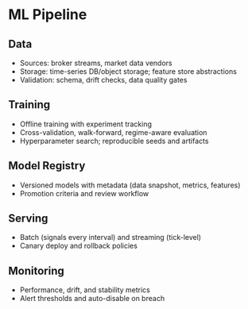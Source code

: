 # ML Pipeline

## Data
- Sources: broker streams, market data vendors
- Storage: time-series DB/object storage; feature store abstractions
- Validation: schema, drift checks, data quality gates

## Training
- Offline training with experiment tracking
- Cross-validation, walk-forward, regime-aware evaluation
- Hyperparameter search; reproducible seeds and artifacts

## Model Registry
- Versioned models with metadata (data snapshot, metrics, features)
- Promotion criteria and review workflow

## Serving
- Batch (signals every interval) and streaming (tick-level)
- Canary deploy and rollback policies

## Monitoring
- Performance, drift, and stability metrics
- Alert thresholds and auto-disable on breach


